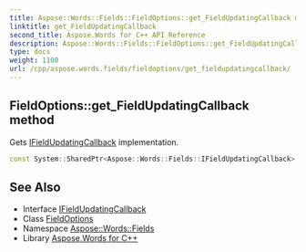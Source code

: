 ```yaml
---
title: Aspose::Words::Fields::FieldOptions::get_FieldUpdatingCallback method
linktitle: get_FieldUpdatingCallback
second_title: Aspose.Words for C++ API Reference
description: Aspose::Words::Fields::FieldOptions::get_FieldUpdatingCallback method. Gets IFieldUpdatingCallback implementation in C++.
type: docs
weight: 1100
url: /cpp/aspose.words.fields/fieldoptions/get_fieldupdatingcallback/
---
```

## FieldOptions::get_FieldUpdatingCallback method


Gets [IFieldUpdatingCallback](../../ifieldupdatingcallback/) implementation.

```cpp
const System::SharedPtr<Aspose::Words::Fields::IFieldUpdatingCallback> & Aspose::Words::Fields::FieldOptions::get_FieldUpdatingCallback() const
```

## See Also

* Interface [IFieldUpdatingCallback](../../ifieldupdatingcallback/)
* Class [FieldOptions](../)
* Namespace [Aspose::Words::Fields](../../)
* Library [Aspose.Words for C++](../../../)
